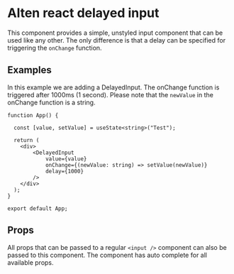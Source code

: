 # Alten react delayed input

This component provides a simple, unstyled input component that can be used like any other.
The only difference is that a delay can be specified for triggering the ``onChange`` function.

## Examples

In this example we are adding a DelayedInput. The onChange function is triggered after 1000ms (1 second).
Please note that the ``newValue`` in the onChange function is a string.

```tsx
function App() {

  const [value, setValue] = useState<string>("Test");

  return (
    <div>
        <DelayedInput 
            value={value}
            onChange={(newValue: string) => setValue(newValue)}
            delay={1000} 
        />
    </div>
  );
}

export default App;
```

## Props

All props that can be passed to a regular ``<input />`` component can also be passed to this component.
The component has auto complete for all available props.
